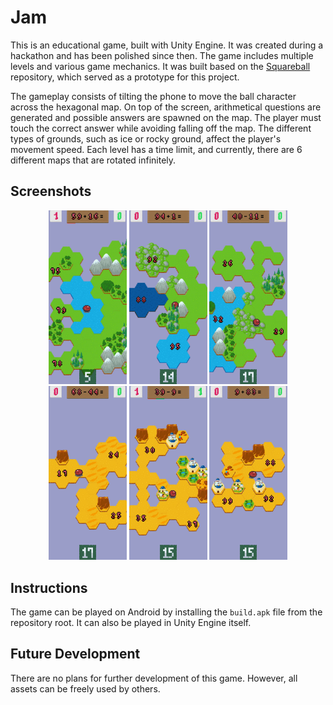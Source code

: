 # Jam

This is an educational game, built with Unity Engine. It was created during a hackathon and has been polished since then. 
The game includes multiple levels and various game mechanics. It was built based on the [Squareball](https://github.com/lnadi17/squareball) repository, 
which served as a prototype for this project.

The gameplay consists of tilting the phone to move the ball character across the hexagonal map. 
On top of the screen, arithmetical questions are generated and possible answers are spawned on the map. 
The player must touch the correct answer while avoiding falling off the map. 
The different types of grounds, such as ice or rocky ground, affect the player's movement speed. 
Each level has a time limit, and currently, there are 6 different maps that are rotated infinitely.

## Screenshots

<p align="center">
  <img src="./Screenshots/1.jpg" width="125" />
  <img src="./Screenshots/2.jpg" width="125" />
  <img src="./Screenshots/3.jpg" width="125" /> 
  <img src="./Screenshots/4.jpg" width="125" /> 
  <img src="./Screenshots/5.jpg" width="125" /> 
  <img src="./Screenshots/6.jpg" width="125" /> 
</p>

## Instructions
The game can be played on Android by installing the `build.apk` file from the repository root. 
It can also be played in Unity Engine itself. 

## Future Development
There are no plans for further development of this game. However, all assets can be freely used by others.
